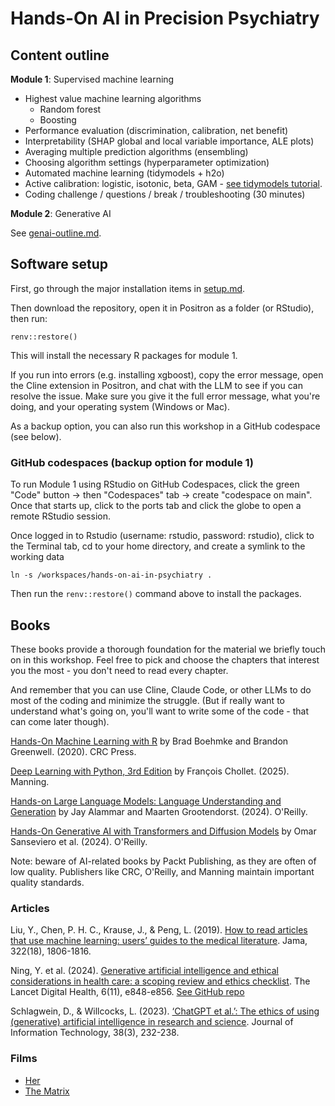 # Hands-On AI in Precision Psychiatry

## Content outline

**Module 1**: Supervised machine learning

  *	Highest value machine learning algorithms
    * Random forest
    * Boosting
  *	Performance evaluation (discrimination, calibration, net benefit)
  *	Interpretability (SHAP global and local variable importance, ALE plots)
  *	Averaging multiple prediction algorithms (ensembling)
  *	Choosing algorithm settings (hyperparameter optimization)
  *	Automated machine learning (tidymodels + h2o)
  * Active calibration: logistic, isotonic, beta, GAM - [see tidymodels tutorial](https://www.tidymodels.org/learn/models/calibration/).
  *	Coding challenge / questions / break / troubleshooting (30 minutes)

**Module 2**: Generative AI

See [genai-outline.md](genai-outline.md).

## Software setup

First, go through the major installation items in [setup.md](setup.md).

Then download the repository, open it in Positron as a folder (or RStudio), then run:

```{r renv_setup}
renv::restore()
```

This will install the necessary R packages for module 1.

If you run into errors (e.g. installing xgboost), copy the error message, open the Cline extension in Positron, and chat with the LLM to see if you can resolve the issue. Make sure you give it the full error message, what you're doing, and your operating system (Windows or Mac).

As a backup option, you can also run this workshop in a GitHub codespace (see below).

### GitHub codespaces (backup option for module 1)

To run Module 1 using RStudio on GitHub Codespaces, click the green "Code" button -> then "Codespaces" tab ->
create "codespace on main". Once that starts up, click to the ports tab and
click the globe to open a remote RStudio session.

Once logged in to Rstudio (username: rstudio, password: rstudio), click to the
Terminal tab, cd to your home directory, and create a symlink to the working data

`ln -s /workspaces/hands-on-ai-in-psychiatry .`

Then run the `renv::restore()` command above to install the packages.

## Books

These books provide a thorough foundation for the material we briefly touch on in this workshop. Feel free to pick and choose the chapters that interest you the most - you don't need to read every chapter.

And remember that you can use Cline, Claude Code, or other LLMs to do most of the coding and minimize the struggle. (But if really want to understand what's going on, you'll want to write some of the code - that can come later though).

[Hands-On Machine Learning with R](https://bradleyboehmke.github.io/HOML/) by Brad Boehmke and Brandon Greenwell. (2020). CRC Press.

[Deep Learning with Python, 3rd Edition](https://www.manning.com/books/deep-learning-with-python-third-edition) by François Chollet. (2025). Manning.

[Hands-on Large Language Models: Language Understanding and Generation](https://www.oreilly.com/library/view/hands-on-large-language/9781098150952/) by Jay Alammar and Maarten Grootendorst. (2024). O'Reilly.

[Hands-On Generative AI with Transformers and Diffusion Models](https://www.oreilly.com/library/view/hands-on-generative-ai/9781098149239/) by Omar Sanseviero et al. (2024). O'Reilly.

Note: beware of AI-related books by Packt Publishing, as they are often of low quality. Publishers like CRC, O'Reilly, and Manning maintain important quality standards.

### Articles

Liu, Y., Chen, P. H. C., Krause, J., & Peng, L. (2019). [How to read articles that use machine learning: users’ guides to the medical literature](https://jamanetwork.com/journals/jama/article-abstract/2754798). Jama, 322(18), 1806-1816.

Ning, Y. et al. (2024). [Generative artificial intelligence and ethical considerations in health care: a scoping review and ethics checklist](https://www.thelancet.com/journals/landig/article/PIIS2589-7500(24)00143-2/fulltext). The Lancet Digital Health, 6(11), e848-e856. [See GitHub repo](https://github.com/nliulab/GenAI-Ethics-Checklist)

Schlagwein, D., & Willcocks, L. (2023). [‘ChatGPT et al.’: The ethics of using (generative) artificial intelligence in research and science](https://journals.sagepub.com/doi/full/10.1177/02683962231200411). Journal of Information Technology, 38(3), 232-238.

### Films

* [Her](https://www.imdb.com/title/tt1798709/)
* [The Matrix](https://www.imdb.com/title/tt0133093/)
